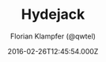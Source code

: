 ---
title: Hydejack
github: https://github.com/hydecorp/hydejack
demo: https://qwtel.com/hydejack/
author: Florian Klampfer (@qwtel)
thumbnail: themes/jekyll-hydejack-theme.jpg
ssg:
  - Jekyll
cms:
  - Markdown
date: 2016-02-26T12:45:54.000Z
description: '''Best Jekyll Theme by a Mile'''
draft: true
publish_date: '2016-02-26T12:45:54Z'
update_date: '2022-02-07T04:23:49Z'
github_star: 1052
github_fork: 686
---